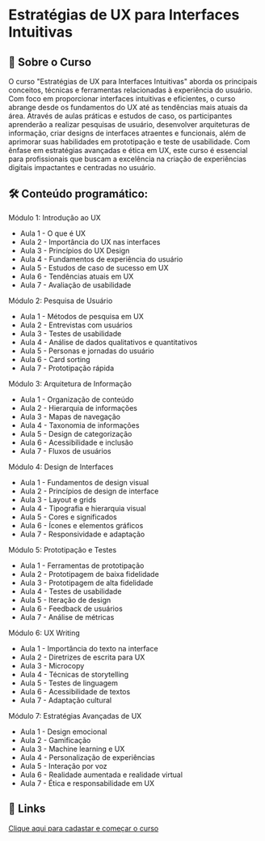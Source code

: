 
# Estratégias de UX para Interfaces Intuitivas







## 🚀 Sobre o Curso
O curso \"Estratégias de UX para Interfaces Intuitivas\" aborda os principais conceitos, técnicas e ferramentas relacionadas à experiência do usuário. Com foco em proporcionar interfaces intuitivas e eficientes, o curso abrange desde os fundamentos do UX até as tendências mais atuais da área. Através de aulas práticas e estudos de caso, os participantes aprenderão a realizar pesquisas de usuário, desenvolver arquiteturas de informação, criar designs de interfaces atraentes e funcionais, além de aprimorar suas habilidades em prototipação e teste de usabilidade. Com ênfase em estratégias avançadas e ética em UX, este curso é essencial para profissionais que buscam a excelência na criação de experiências digitais impactantes e centradas no usuário.

## 🛠 Conteúdo programático:

Módulo 1: Introdução ao UX
- Aula 1 - O que é UX
- Aula 2 - Importância do UX nas interfaces
- Aula 3 - Princípios do UX Design
- Aula 4 - Fundamentos de experiência do usuário
- Aula 5 - Estudos de caso de sucesso em UX
- Aula 6 - Tendências atuais em UX
- Aula 7 - Avaliação de usabilidade

Módulo 2: Pesquisa de Usuário
- Aula 1 - Métodos de pesquisa em UX
- Aula 2 - Entrevistas com usuários
- Aula 3 - Testes de usabilidade
- Aula 4 - Análise de dados qualitativos e quantitativos
- Aula 5 - Personas e jornadas do usuário
- Aula 6 - Card sorting
- Aula 7 - Prototipação rápida

Módulo 3: Arquitetura de Informação
- Aula 1 - Organização de conteúdo
- Aula 2 - Hierarquia de informações
- Aula 3 - Mapas de navegação
- Aula 4 - Taxonomia de informações
- Aula 5 - Design de categorização
- Aula 6 - Acessibilidade e inclusão
- Aula 7 - Fluxos de usuários

Módulo 4: Design de Interfaces
- Aula 1 - Fundamentos de design visual
- Aula 2 - Princípios de design de interface
- Aula 3 - Layout e grids
- Aula 4 - Tipografia e hierarquia visual
- Aula 5 - Cores e significados
- Aula 6 - Ícones e elementos gráficos
- Aula 7 - Responsividade e adaptação

Módulo 5: Prototipação e Testes
- Aula 1 - Ferramentas de prototipação
- Aula 2 - Prototipagem de baixa fidelidade
- Aula 3 - Prototipagem de alta fidelidade
- Aula 4 - Testes de usabilidade
- Aula 5 - Iteração de design
- Aula 6 - Feedback de usuários
- Aula 7 - Análise de métricas

Módulo 6: UX Writing
- Aula 1 - Importância do texto na interface
- Aula 2 - Diretrizes de escrita para UX
- Aula 3 - Microcopy
- Aula 4 - Técnicas de storytelling
- Aula 5 - Testes de linguagem
- Aula 6 - Acessibilidade de textos
- Aula 7 - Adaptação cultural

Módulo 7: Estratégias Avançadas de UX
- Aula 1 - Design emocional
- Aula 2 - Gamificação
- Aula 3 - Machine learning e UX
- Aula 4 - Personalização de experiências
- Aula 5 - Interação por voz
- Aula 6 - Realidade aumentada e realidade virtual
- Aula 7 - Ética e responsabilidade em UX


## 🔗 Links
[Clique aqui para cadastar e começar o curso](https://www.learncafe.com/cursos/estrategias-de-ux-para-interfaces-intuitivas)
